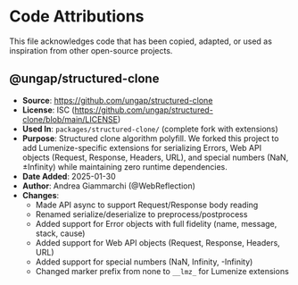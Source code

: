 # Code Attributions

This file acknowledges code that has been copied, adapted, or used as inspiration from other open-source projects.

## @ungap/structured-clone
- **Source**: https://github.com/ungap/structured-clone
- **License**: ISC (https://github.com/ungap/structured-clone/blob/main/LICENSE)
- **Used In**: `packages/structured-clone/` (complete fork with extensions)
- **Purpose**: Structured clone algorithm polyfill. We forked this project to add Lumenize-specific extensions for serializing Errors, Web API objects (Request, Response, Headers, URL), and special numbers (NaN, ±Infinity) while maintaining zero runtime dependencies.
- **Date Added**: 2025-01-30
- **Author**: Andrea Giammarchi (@WebReflection)
- **Changes**: 
  - Made API async to support Request/Response body reading
  - Renamed serialize/deserialize to preprocess/postprocess
  - Added support for Error objects with full fidelity (name, message, stack, cause)
  - Added support for Web API objects (Request, Response, Headers, URL)
  - Added support for special numbers (NaN, Infinity, -Infinity)
  - Changed marker prefix from none to `__lmz_` for Lumenize extensions

